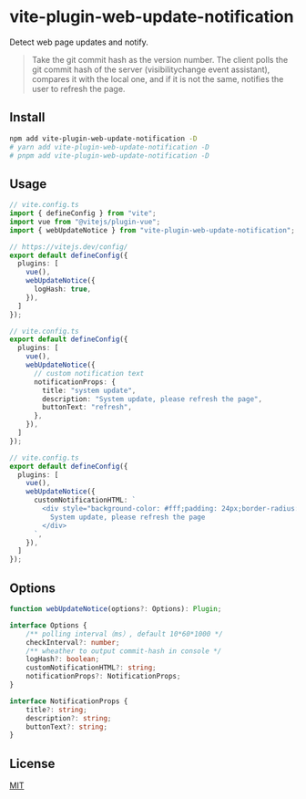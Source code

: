 # vite-plugin-web-update-notification

Detect web page updates and notify. 

> Take the git commit hash as the version number. The client polls the git commit hash of the server (visibilitychange event assistant), compares it with the local one, and if it is not the same, notifies the user to refresh the page.

## Install

```bash
npm add vite-plugin-web-update-notification -D
# yarn add vite-plugin-web-update-notification -D
# pnpm add vite-plugin-web-update-notification -D
```

## Usage

```ts
// vite.config.ts
import { defineConfig } from "vite";
import vue from "@vitejs/plugin-vue";
import { webUpdateNotice } from "vite-plugin-web-update-notification";

// https://vitejs.dev/config/
export default defineConfig({
  plugins: [
    vue(),
    webUpdateNotice({
      logHash: true,
    }),
  ]
});
```

```ts
// vite.config.ts
export default defineConfig({
  plugins: [
    vue(),
    webUpdateNotice({
      // custom notification text
      notificationProps: {
        title: "system update",
        description: "System update, please refresh the page",
        buttonText: "refresh",
      },
    }),
  ]
});
```

```ts
// vite.config.ts
export default defineConfig({
  plugins: [
    vue(),
    webUpdateNotice({
      customNotificationHTML: `
        <div style="background-color: #fff;padding: 24px;border-radius: 4px;position: fixed;top: 24px;right: 24px;">
          System update, please refresh the page
        </div>
      `,
    }),
  ]
});
```



## Options

```ts
function webUpdateNotice(options?: Options): Plugin;

interface Options {
    /** polling interval（ms）, default 10*60*1000 */
    checkInterval?: number;
    /** wheather to output commit-hash in console */
    logHash?: boolean;
    customNotificationHTML?: string;
    notificationProps?: NotificationProps;
}

interface NotificationProps {
    title?: string;
    description?: string;
    buttonText?: string;
}
```



## License

[MIT](./LICENSE)
